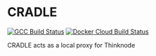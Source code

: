 # CRADLE

[![GCC Build Status](https://github.com/mghro/cradle/workflows/GCC/badge.svg)](https://github.com/mghro/cradle/actions)
[![Docker Cloud Build Status](https://img.shields.io/docker/cloud/build/mghro/cradle)](https://hub.docker.com/repository/docker/mghro/cradle/builds)

CRADLE acts as a local proxy for Thinknode
